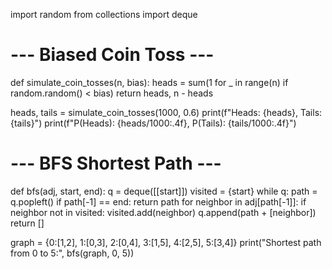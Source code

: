 import random
from collections import deque

# --- Biased Coin Toss ---
def simulate_coin_tosses(n, bias):
    heads = sum(1 for _ in range(n) if random.random() < bias)
    return heads, n - heads

heads, tails = simulate_coin_tosses(1000, 0.6)
print(f"Heads: {heads}, Tails: {tails}")
print(f"P(Heads): {heads/1000:.4f}, P(Tails): {tails/1000:.4f}")


# --- BFS Shortest Path ---
def bfs(adj, start, end):
    q = deque([[start]])
    visited = {start}
    while q:
        path = q.popleft()
        if path[-1] == end:
            return path
        for neighbor in adj[path[-1]]:
            if neighbor not in visited:
                visited.add(neighbor)
                q.append(path + [neighbor])
    return []

graph = {0:[1,2], 1:[0,3], 2:[0,4], 3:[1,5], 4:[2,5], 5:[3,4]}
print("Shortest path from 0 to 5:", bfs(graph, 0, 5))